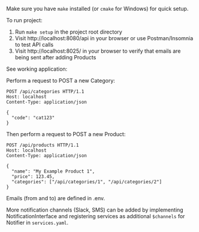 
Make sure you have `make` installed (or `cmake` for Windows) for quick setup.

To run project:
1. Run `make setup` in the project root directory
2. Visit http://localhost:8080/api in your browser or use Postman/Insomnia to test API calls
3. Visit http://localhost:8025/ in your browser to verify that emails are being sent after adding Products

See working application:

Perform a request to POST a new Category:

```http request
POST /api/categories HTTP/1.1
Host: localhost
Content-Type: application/json

{
  "code": "cat123"
}
```

Then perform a request to POST a new Product:
```http request
POST /api/products HTTP/1.1
Host: localhost
Content-Type: application/json

{
  "name": "My Example Product 1",
  "price": 123.45,
  "categories": ["/api/categories/1", "/api/categories/2"]
}

```

Emails (from and to) are defined in .env.

More notification channels (Slack, SMS) can be added by implementing NotificationInterface and registering services 
as additional `$channels` for Notifier in `services.yaml`.
